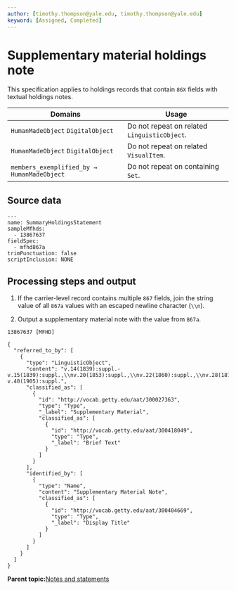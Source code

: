 ```yaml
---
author: [timothy.thompson@yale.edu, timothy.thompson@yale.edu]
keyword: [Assigned, Completed]
---
```


# Supplementary material holdings note

This specification applies to holdings records that contain `86X` fields with textual holdings notes.

|Domains|Usage|
|-------|-----|
|`HumanMadeObject` `DigitalObject`|Do not repeat on related `LinguisticObject`.|
|`HumanMadeObject` `DigitalObject`|Do not repeat on related `VisualItem`.|
|`members_exemplified_by → HumanMadeObject`|Do not repeat on containing `Set`.|

## Source data

```
---
name: SummaryHoldingsStatement
sampleMfhds:
  - 13867637
fieldSpec:
  - mfhd867a
trimPunctuation: false
scriptInclusion: NONE
```

## Processing steps and output

1.  If the carrier-level record contains multiple `867` fields, join the string value of all `867a` values with an escaped newline character \(`\\n`\).

2.  Output a supplementary material note with the value from `867a`.


`13867637 [MFHD]`

```
{
  "referred_to_by": [
    {
      "type": "LinguisticObject",
      "content": "v.14(1839):suppl.-v.15(1839):suppl.,\\nv.20(1853):suppl.,\\nv.22(1860):suppl.,\\nv.28(1879):suppl,\\n1883:Nov.:suppl.,\\nv.32(1887):suppl.,\\nv.35(1890):suppl.-v.40(1905):suppl.",
      "classified_as": [
        {
          "id": "http://vocab.getty.edu/aat/300027363",
          "type": "Type",
          "_label": "Supplementary Material",
          "classified_as": [
            {
              "id": "http://vocab.getty.edu/aat/300418049",
              "type": "Type",
              "_label": "Brief Text"
            }
          ]
        }
      ],
      "identified_by": [
        {
          "type": "Name",
          "content": "Supplementary Material Note",
          "classified_as": [
            {
              "id": "http://vocab.getty.edu/aat/300404669",
              "type": "Type",
              "_label": "Display Title"
            }
          ]
        }
      ]
    }
  ]
}
```

**Parent topic:**[Notes and statements](../../concepts/notes_and_statements.md)

